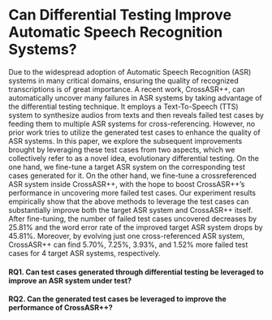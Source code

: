 # Can Differential Testing Improve Automatic Speech Recognition Systems?
 
Due to the widespread adoption of Automatic Speech Recognition (ASR) systems in many critical domains, ensuring the quality of recognized transcriptions is of great importance. A recent work, CrossASR++, can automatically uncover many failures in ASR systems by taking advantage of the differential testing technique. It employs a Text-To-Speech (TTS) system to synthesize audios from texts and then reveals failed test cases by feeding them to multiple ASR systems for cross-referencing. However, no prior work tries to utilize the generated test cases to enhance the quality of ASR systems. In this paper, we explore the subsequent improvements brought by leveraging these test cases from two aspects, which we collectively refer to as a novel idea, evolutionary differential testing. On the one hand, we fine-tune a target ASR system on the corresponding test cases generated for it. On the other hand, we fine-tune a crossreferenced ASR system inside CrossASR++, with the hope to boost CrossASR++’s performance in uncovering more failed test cases. Our experiment results empirically show that the above methods to leverage the test cases can substantially improve both the target ASR system and CrossASR++ itself. After fine-tuning, the number of failed test cases uncovered decreases by 25.81% and the word error rate of the improved target ASR system drops by 45.81%. Moreover, by evolving just one cross-referenced ASR system, CrossASR++ can find 5.70%, 7.25%, 3.93%, and 1.52% more failed test cases for 4 target ASR systems, respectively.

#### RQ1. Can test cases generated through differential testing be leveraged to improve an ASR system under test?

#### RQ2. Can the generated test cases be leveraged to improve the performance of CrossASR++?